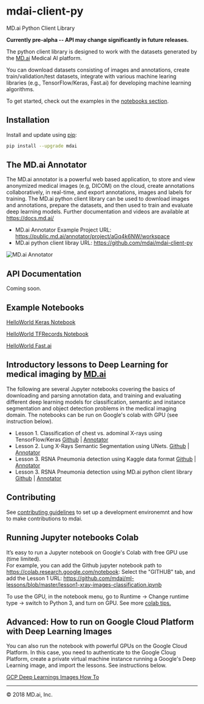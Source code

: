 # mdai-client-py

MD.ai Python Client Library

**Currently pre-alpha -- API may change significantly in future releases.**

The python client library is designed to work with the datasets generated by the [MD.ai](https://www.md.ai/) Medical AI platform.

You can download datasets consisting of images and annotations, create train/validation/test datasets, integrate with various machine learing libraries (e.g., TensorFlow/Keras, Fast.ai) for developing machine learning algorithms.

To get started, check out the examples in the [notebooks section](notebooks).

## Installation

Install and update using [pip](https://pip.pypa.io/en/stable/quickstart/):

```sh
pip install --upgrade mdai
```
## The MD.ai Annotator 
The MD.ai annotator is a powerful web based application, to store and view anonymized medical images (e.g, DICOM) on the cloud, create annotations collaboratively, in real-time, and export annotations, images and labels for training. The MD.ai python client library can be used to download images and annotations, prepare the datasets, and then used to train and evaluate deep learning models. Further documentation and videos are available at https://docs.md.ai/

- MD.ai Annotator Example Project URL: https://public.md.ai/annotator/project/aGq4k6NW/workspace
- MD.ai python client libray URL: https://github.com/mdai/mdai-client-py

![MD.ai Annotator](https://docs.md.ai/img/annotator_homepage.png)

## API Documentation
Coming soon.

## Example Notebooks

[HelloWorld Keras Notebook](notebooks/hello-world-keras.ipynb)

[HelloWorld TFRecords Notebook](notebooks/hello-world-tfrecords-VGG16.ipynb)

[HelloWorld Fast.ai](notebooks/hello-world-fastai.ipynb)

## Introductory lessons to Deep Learning for medical imaging by [MD.ai](https://www.md.ai)

The following are several Jupyter notebooks covering the basics of downloading and parsing annotation data, and training and evaluating different deep learning models for classification, semantic and instance segmentation and object detection problems in the medical imaging domain. The notebooks can be run on Google's colab with GPU (see instruction below).  

- Lesson 1. Classification of chest vs. adominal X-rays using TensorFlow/Keras [Github](https://github.com/mdai/ml-lessons/blob/master/lesson1-xray-images-classification.ipynb) | [Annotator](https://public.md.ai/annotator/project/PVq9raBJ)
- Lesson 2. Lung X-Rays Semantic Segmentation using UNets. [Github](https://github.com/mdai/ml-lessons/blob/master/lesson2-lung-xrays-segmentation.ipynb) |
[Annotator](https://public.md.ai/annotator/project/aGq4k6NW/workspace) 
- Lesson 3. RSNA Pneumonia detection using Kaggle data format [Github](https://github.com/mdai/ml-lessons/blob/master/lesson3-rsna-pneumonia-detection-kaggle.ipynb) | [Annotator](https://public.md.ai/annotator/project/LxR6zdR2/workspace) 
- Lesson 3. RSNA Pneumonia detection using MD.ai python client library [Github](https://github.com/mdai/ml-lessons/blob/master/lesson3-rsna-pneumonia-detection-mdai-client-lib.ipynb) | [Annotator](https://public.md.ai/annotator/project/LxR6zdR2/workspace)

## Contributing
See [contributing guidelines](CONTRIBUTING.md) to set up a development environemnt and how to make contributions to mdai.

## Running Jupyter notebooks Colab  
It’s easy to run a Jupyter notebook on Google's Colab with free GPU use (time limited).  
For example, you can add the Github jupyter notebook path to https://colab.research.google.com/notebook: 
Select the "GITHUB" tab, and add the Lesson 1 URL: https://github.com/mdai/ml-lessons/blob/master/lesson1-xray-images-classification.ipynb

To use the GPU, in the notebook menu, go to Runtime -> Change runtime type -> switch to Python 3, and turn on GPU.  See more [colab tips.](https://www.kdnuggets.com/2018/02/essential-google-colaboratory-tips-tricks.html)

## Advanced: How to run on Google Cloud Platform with Deep Learning Images
You can also run the notebook with powerful GPUs on the Google Cloud Platform. In this case, you need to authenticate to the Google Cloug Platform, create a private virtual machine instance running a Google's Deep Learning image, and import the lessons. See instructions below. 

[GCP Deep Learnings Images How To](running_on_gcp.md)

---

&copy; 2018 MD.ai, Inc.
